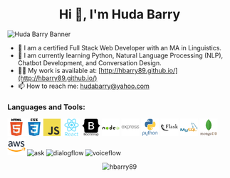 <h1 align="center">Hi 👋, I'm Huda Barry</h1>

![Huda Barry Banner](https://github.com/hbarry89/hbarry89.github.io/assets/106551259/6d8dbfb3-e954-4361-92b5-da8ca205c467)

- 💖 I am a certified Full Stack Web Developer with an MA in Linguistics.
- 🌱 I am currently learning Python, Natural Language Processing (NLP), Chatbot Development, and Conversation Design.
- 👩‍💻 My work is available at: [http://hbarry89.github.io/](http://hbarry89.github.io/)
- 📫 How to reach me: hudabarry@yahoo.com

<h3 align="left">Languages and Tools:</h3>
<img src="https://raw.githubusercontent.com/devicons/devicon/master/icons/html5/html5-original-wordmark.svg" alt="html5" width="40" height="40" title="voiceflow" target="_blank"/><img src="https://raw.githubusercontent.com/devicons/devicon/master/icons/css3/css3-original-wordmark.svg" alt="css3" width="40" height="40" title="voiceflow" target="_blank"/><img src="https://raw.githubusercontent.com/devicons/devicon/master/icons/javascript/javascript-original.svg" alt="javascript" width="40" height="40" title="voiceflow" target="_blank"/>
<img src="https://raw.githubusercontent.com/devicons/devicon/master/icons/react/react-original-wordmark.svg" alt="react" width="40" height="40" title="voiceflow" target="_blank"/>
<img src="https://raw.githubusercontent.com/devicons/devicon/master/icons/bootstrap/bootstrap-plain-wordmark.svg" alt="bootstrap" width="40" height="40" title="voiceflow" target="_blank"/>
<img src="https://raw.githubusercontent.com/devicons/devicon/master/icons/nodejs/nodejs-original-wordmark.svg" alt="nodejs" width="40" height="40" title="voiceflow" target="_blank"/>
<img src="https://raw.githubusercontent.com/devicons/devicon/master/icons/express/express-original-wordmark.svg" alt="express" width="40" height="40" title="voiceflow" target="_blank"/>
<img src="https://raw.githubusercontent.com/devicons/devicon/master/icons/python/python-original-wordmark.svg" alt="python" width="40" height="40" title="voiceflow" target="_blank"/>
<img src="https://raw.githubusercontent.com/devicons/devicon/master/icons/flask/flask-original-wordmark.svg" alt="flask" width="40" height="40" title="voiceflow" target="_blank"/>
<img src="https://raw.githubusercontent.com/devicons/devicon/master/icons/mysql/mysql-original-wordmark.svg" alt="mysql" width="40" height="40" title="voiceflow" target="_blank"/>
<img src="https://raw.githubusercontent.com/devicons/devicon/master/icons/mongodb/mongodb-original-wordmark.svg" alt="mongodb" width="40" height="40" title="voiceflow" target="_blank"/>
<img src="https://raw.githubusercontent.com/devicons/devicon/master/icons/amazonwebservices/amazonwebservices-original-wordmark.svg" alt="amazon web services" width="40" height="40" title="aws" target="_blank"/>
<img src="https://github.com/hbarry89/hbarry89.github.io/assets/106551259/79e1859c-f3f3-4f59-a9d7-fe8bb8ecaaa1" alt="ask" width="40" height="40" title="ask" target="_blank"/>
<img src="https://github.com/hbarry89/hbarry89.github.io/assets/106551259/be6622ae-bc9d-483b-894f-290aa5e2f8fc" alt="dialogflow" width="40" height="40" title="voiceflow" target="_blank"/>
<img src="https://github.com/hbarry89/hbarry89.github.io/assets/106551259/33d4575a-9163-436c-8d60-d850a8c28607" alt="voiceflow" width="40" height="40" title="voiceflow" target="_blank"/>

<br>

<p align="center"> <img src="https://komarev.com/ghpvc/?username=hbarry89&label=Profile%20views&color=0e75b6&style=flat" alt="hbarry89" /> </p>

<!---
hbarry89/hbarry89 is a ✨ special ✨ repository because its `README.md` (this file) appears on your GitHub profile.
You can click the Preview link to take a look at your changes.
--->
